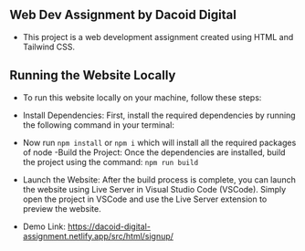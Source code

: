 ## Web Dev Assignment by Dacoid Digital
- This project is a web development assignment created using HTML and Tailwind CSS.

## Running the Website Locally
- To run this website locally on your machine, follow these steps:

- Install Dependencies: First, install the required dependencies by running the following command in your terminal:


- Now run `npm install` or `npm i` which will install all the required packages of node
-Build the Project: Once the dependencies are installed, build the project using the command:
`npm run build`


- Launch the Website: After the build process is complete, you can launch the website using Live Server in Visual Studio Code (VSCode). Simply open the project in VSCode and use the Live Server extension to preview the website.
- Demo Link: https://dacoid-digital-assignment.netlify.app/src/html/signup/
